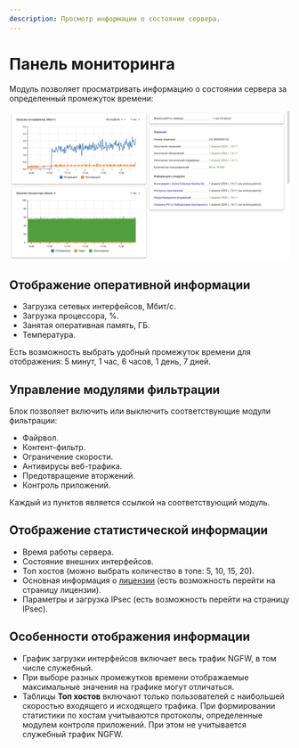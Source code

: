 ```yaml
---
description: Просмотр информации о состоянии сервера.
---
```


# Панель мониторинга

Модуль позволяет просматривать информацию о состоянии сервера за определенный промежуток времени:

![](/.gitbook/assets/monitor-panel.png)

## Отображение оперативной информации

* Загрузка сетевых интерфейсов, Мбит/с.
* Загрузка процессора, %.
* Занятая оперативная память, ГБ.
* Температура.
  
Есть возможность выбрать удобный промежуток времени для отображения: 5 минут, 1 час, 6 часов, 1 день, 7 дней.

## Управление модулями фильтрации

Блок позволяет включить или выключить соответствующие модули фильтрации:

* Файрвол.
* Контент-фильтр.
* Ограничение скорости.
* Антивирусы веб-трафика.
* Предотвращение вторжений.
* Контроль приложений.
  
Каждый из пунктов является ссылкой на соответствующий модуль.

## Отображение статистической информации

* Время работы сервера.
* Состояние внешних интерфейсов.
* Топ хостов (можно выбрать количество в топе: 5, 10, 15, 20).
* Основная информация о [лицензии](/general/license.md) (есть возможность перейти на страницу лицензии).
* Параметры и загрузка IPsec (есть возможность перейти на страницу IPsec).

## Особенности отображения информации

* График загрузки интерфейсов включает весь трафик NGFW, в том числе служебный.
* При выборе разных промежутков времени отображаемые максимальные значения на графике могут отличаться.
* Таблицы **Топ хостов** включают только пользователей с наибольшей скоростью входящего и исходящего трафика. При формировании статистики по хостам учитываются протоколы, определенные модулем контроля приложений. При этом не учитывается служебный трафик NGFW.
